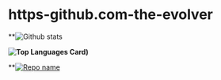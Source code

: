 # https-github.com-the-evolver


**![Github stats](https://github-readme-stats.vercel.app/api?username=the-evolver&theme=highcontrast&show_icons=true&count_private=true)


**![Top Languages Card](https://github-readme-stats.vercel.app/api/top-langs/?username=the-evolver&layout=compact))**

**[![Repo name](https://github-readme-stats.vercel.app/api/pin/?username=the-evolver&repo=https-github.com-the-evolver)](https://github.com/yourusername/https-github.com-the-evolver)


